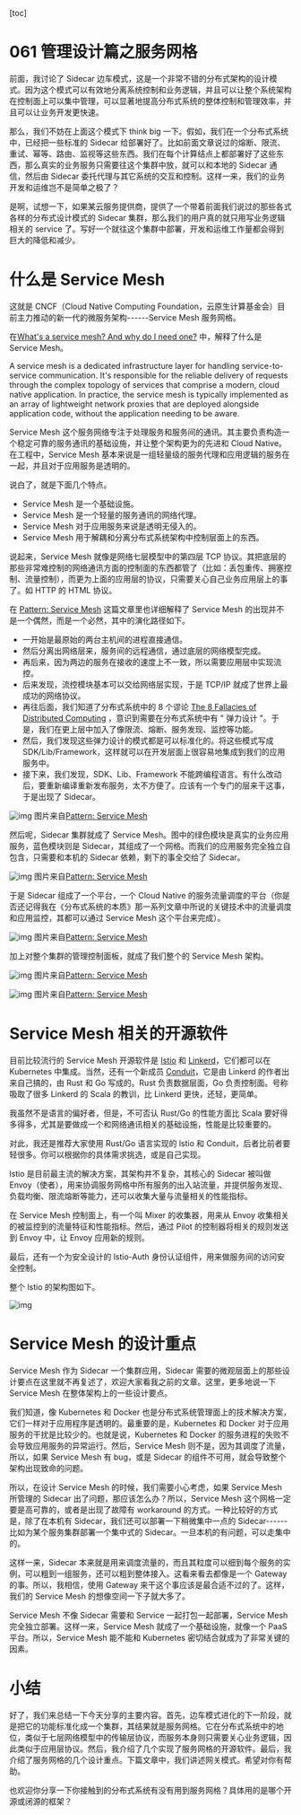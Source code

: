 [toc]
# 061 管理设计篇之服务网格

前面，我讨论了 Sidecar 边车模式，这是一个非常不错的分布式架构的设计模式。因为这个模式可以有效地分离系统控制和业务逻辑，并且可以让整个系统架构在控制面上可以集中管理，可以显著地提高分布式系统的整体控制和管理效率，并且可以让业务开发更快速。

那么，我们不妨在上面这个模式下 think big 一下。假如，我们在一个分布式系统中，已经把一些标准的 Sidecar 给部署好了。比如前面文章说过的熔断、限流、重试、幂等、路由、监视等这些东西。我们在每个计算结点上都部署好了这些东西，那么真实的业务服务只需要往这个集群中放，就可以和本地的 Sidecar 通信，然后由 Sidecar 委托代理与其它系统的交互和控制。这样一来，我们的业务开发和运维岂不是简单之极了？

是啊，试想一下，如果某云服务提供商，提供了一个带着前面我们说过的那些各式各样的分布式设计模式的 Sidecar 集群，那么我们的用户真的就只用写业务逻辑相关的 service 了。写好一个就往这个集群中部署，开发和运维工作量都会得到巨大的降低和减少。

# 什么是 Service Mesh

这就是 CNCF（Cloud Native Computing Foundation，云原生计算基金会）目前主力推动的新一代的微服务架构------Service Mesh 服务网格。

在[What's a service mesh? And why do I need one?](https://buoyant.io/2017/04/25/whats-a-service-mesh-and-why-do-i-need-one/) 中，解释了什么是 Service Mesh。

A service mesh is a dedicated infrastructure layer for handling service-to-service communication. It's responsible for the reliable delivery of requests through the complex topology of services that comprise a modern, cloud native application. In practice, the service mesh is typically implemented as an array of lightweight network proxies that are deployed alongside application code, without the application needing to be aware.

Service Mesh 这个服务网络专注于处理服务和服务间的通讯。其主要负责构造一个稳定可靠的服务通讯的基础设施，并让整个架构更为的先进和 Cloud Native。在工程中，Service Mesh 基本来说是一组轻量级的服务代理和应用逻辑的服务在一起，并且对于应用服务是透明的。

说白了，就是下面几个特点。

* Service Mesh 是一个基础设施。
* Service Mesh 是一个轻量的服务通讯的网络代理。
* Service Mesh 对于应用服务来说是透明无侵入的。
* Service Mesh 用于解耦和分离分布式系统架构中控制层面上的东西。

说起来，Service Mesh 就像是网络七层模型中的第四层 TCP 协议。其把底层的那些非常难控制的网络通讯方面的控制面的东西都管了（比如：丢包重传、拥塞控制、流量控制），而更为上面的应用层的协议，只需要关心自己业务应用层上的事了。如 HTTP 的 HTML 协议。

在 [Pattern: Service Mesh](http://philcalcado.com/2017/08/03/pattern_service_mesh.html) 这篇文章里也详细解释了 Service Mesh 的出现并不是一个偶然，而是一个必然，其中的演化路径如下。

* 一开始是最原始的两台主机间的进程直接通信。
* 然后分离出网络层来，服务间的远程通信，通过底层的网络模型完成。
* 再后来，因为两边的服务在接收的速度上不一致，所以需要应用层中实现流控。
* 后来发现，流控模块基本可以交给网络层实现，于是 TCP/IP 就成了世界上最成功的网络协议。
* 再往后面，我们知道了分布式系统中的 8 个谬论 [The 8 Fallacies of Distributed Computing](https://en.wikipedia.org/wiki/Fallacies_of_distributed_computing) ，意识到需要在分布式系统中有 " 弹力设计 "。于是，我们在更上层中加入了像限流、熔断、服务发现、监控等功能。
* 然后，我们发现这些弹力设计的模式都是可以标准化的。将这些模式写成 SDK/Lib/Framework，这样就可以在开发层面上很容易地集成到我们的应用服务中。
* 接下来，我们发现，SDK、Lib、Framework 不能跨编程语言。有什么改动后，要重新编译重新发布服务，太不方便了。应该有一个专门的层来干这事，于是出现了 Sidecar。

![img](assets/d8aaf6cfe490ffc3b89d08decf7c96c7.png) 图片来自[Pattern: Service Mesh](http://philcalcado.com/2017/08/03/pattern_service_mesh.html)

然后呢，Sidecar 集群就成了 Service Mesh。图中的绿色模块是真实的业务应用服务，蓝色模块则是 Sidecar，其组成了一个网格。而我们的应用服务完全独立自包含，只需要和本机的 Sidecar 依赖，剩下的事全交给了 Sidecar。

![img](assets/e9235eeaf30df456748d391144bd2bbd.png) 图片来自[Pattern: Service Mesh](http://philcalcado.com/2017/08/03/pattern_service_mesh.html)

于是 Sidecar 组成了一个平台，一个 Cloud Native 的服务流量调度的平台（你是否还记得我在《分布式系统的本质》那一系列文章中所说的关键技术中的流量调度和应用监控，其都可以通过 Service Mesh 这个平台来完成）。

![img](assets/3d66848ecdc7e582015d8178e702d3d1.png) 图片来自[Pattern: Service Mesh](http://philcalcado.com/2017/08/03/pattern_service_mesh.html)

加上对整个集群的管理控制面板，就成了我们整个的 Service Mesh 架构。

![img](assets/bf90978e3488ff0c8eb5f8c759ab1078.png) 图片来自[Pattern: Service Mesh](http://philcalcado.com/2017/08/03/pattern_service_mesh.html)

![img](assets/bb846cf73db84f1551f3051fc1705b3f.png) 图片来自[Pattern: Service Mesh](http://philcalcado.com/2017/08/03/pattern_service_mesh.html)

# Service Mesh 相关的开源软件

目前比较流行的 Service Mesh 开源软件是 [Istio](https://istio.io/) 和 [Linkerd](https://linkerd.io/)，它们都可以在 Kubernetes 中集成。当然，还有一个新成员 [Conduit](https://conduit.io/)，它是由 Linkerd 的作者出来自己搞的，由 Rust 和 Go 写成的。Rust 负责数据层面，Go 负责控制面。号称吸取了很多 Linkerd 的 Scala 的教训，比 Linkerd 更快，还轻，更简单。

我虽然不是语言的偏好者，但是，不可否认 Rust/Go 的性能方面比 Scala 要好得多得多，尤其是要做成一个和网络通讯相关的基础设施，性能是比较重要的。

对此，我还是推荐大家使用 Rust/Go 语言实现的 lstio 和 Conduit，后者比前者要轻很多。你可以根据你的具体需求挑选，或是自己实现。

lstio 是目前最主流的解决方案，其架构并不复杂，其核心的 Sidecar 被叫做 Envoy（使者），用来协调服务网格中所有服务的出入站流量，并提供服务发现、负载均衡、限流熔断等能力，还可以收集大量与流量相关的性能指标。

在 Service Mesh 控制面上，有一个叫 Mixer 的收集器，用来从 Envoy 收集相关的被监控到的流量特征和性能指标。然后，通过 Pilot 的控制器将相关的规则发送到 Envoy 中，让 Envoy 应用新的规则。

最后，还有一个为安全设计的 lstio-Auth 身份认证组件，用来做服务间的访问安全控制。

整个 lstio 的架构图如下。

![img](assets/1a579db1c95608588052b167e68836f2.png)

# Service Mesh 的设计重点

Service Mesh 作为 Sidecar 一个集群应用，Sidecar 需要的微观层面上的那些设计要点在这里就不再复述了，欢迎大家看我之前的文章。这里，更多地说一下 Service Mesh 在整体架构上的一些设计要点。

我们知道，像 Kubernetes 和 Docker 也是分布式系统管理面上的技术解决方案，它们一样对于应用程序是透明的。最重要的是，Kubernetes 和 Docker 对于应用服务的干扰是比较少的。也就是说，Kubernetes 和 Docker 的服务进程的失败不会导致应用服务的异常运行。然后，Service Mesh 则不是，因为其调度了流量，所以，如果 Service Mesh 有 bug，或是 Sidecar 的组件不可用，就会导致整个架构出现致命的问题。

所以，在设计 Service Mesh 的时候，我们需要小心考虑，如果 Service Mesh 所管理的 Sidecar 出了问题，那应该怎么办？所以，Service Mesh 这个网格一定要是高可靠的，或者是出现了故障有 workaround 的方式。一种比较好的方式是，除了在本机有 Sidecar，我们还可以部署一下稍微集中一点的 Sidecar------比如为某个服务集群部署一个集中式的 Sidecar。一旦本机的有问题，可以走集中的。

这样一来，Sidecar 本来就是用来调度流量的，而且其粒度可以细到每个服务的实例，可以粗到一组服务，还可以粗到整体接入。这看来看去都像是一个 Gateway 的事。所以，我相信，使用 Gateway 来干这个事应该是最合适不过的了。这样，我们的 Service Mesh 的想像空间一下子就大多了。

Service Mesh 不像 Sidecar 需要和 Service 一起打包一起部署，Service Mesh 完全独立部署。这样一来，Service Mesh 就成了一个基础设施，就像一个 PaaS 平台。所以，Service Mesh 能不能和 Kubernetes 密切结合就成为了非常关键的因素。

# 小结

好了，我们来总结一下今天分享的主要内容。首先，边车模式进化的下一阶段，就是把它的功能标准化成一个集群，其结果就是服务网格。它在分布式系统中的地位，类似于七层网络模型中的传输层协议，而服务本身则只需要关心业务逻辑，因此类似于应用层协议。然后，我介绍了几个实现了服务网格的开源软件。最后，我介绍了服务网格的几个设计重点。下篇文章中，我们讲述网关模式。希望对你有帮助。

也欢迎你分享一下你接触到的分布式系统有没有用到服务网格？具体用的是哪个开源或闭源的框架？  
